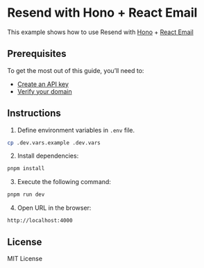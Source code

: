 # Resend with Hono + React Email

This example shows how to use Resend with [Hono](https://hono.dev/) + [React Email](https://react.email/)

## Prerequisites

To get the most out of this guide, you’ll need to:

- [Create an API key](https://resend.com/api-keys)
- [Verify your domain](https://resend.com/domains)

## Instructions

1. Define environment variables in `.env` file.

```sh
cp .dev.vars.example .dev.vars
```

2. Install dependencies:

```sh
pnpm install
```

3. Execute the following command:

```sh
pnpm run dev
```

4. Open URL in the browser:

```
http://localhost:4000
```

## License

MIT License
